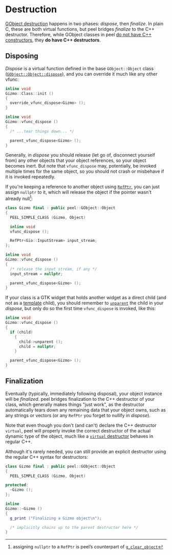 # Destruction

[GObject destruction] happens in two phases: _dispose_, then _finalize_. In
plain C, these are both virtual functions, but peel bridges _finalize_ to the
C++ destructor. Therefore, while GObject classes in peel [do not have C++
constructors](initialization.md), they **do have C++ destructors**.

[GObject destruction]: https://docs.gtk.org/gobject/tutorial.html#object-destruction

## Disposing

_Dispose_ is a virtual function defined in the base `GObject::Object` class
([`GObject::Object::dispose`]), and you can override it much like any other vfunc:

[`GObject::Object::dispose`]: https://docs.gtk.org/gobject/vfunc.Object.dispose.html

```cpp
inline void
Gizmo::Class::init ()
{
  override_vfunc_dispose<Gizmo> ();
}

inline void
Gizmo::vfunc_dispose ()
{
  /* ...tear things down... */

  parent_vfunc_dispose<Gizmo> ();
}
```

Generally, in _dispose_ you should release (let go of, disconnect yourself
from) any other objects that your object references, so your object becomes
inert. But note that `vfunc_dispose` may, potentially, be invoked multiple
times for the same object, so you should not crash or misbehave if it is
invoked repeatedly.

If you're keeping a reference to another object using [`RefPtr`], you can just
assign `nullptr` to it, which will release the object if the pointer wasn't
already null[^g_clear_object]:

[`RefPtr`]: ref-ptr.md

[^g_clear_object]: assigning `nullptr` to a `RefPtr` is peel’s counterpart of
[`g_clear_object`](https://docs.gtk.org/gobject/func.clear_object.html)

```cpp
class Gizmo final : public peel::GObject::Object
{
  PEEL_SIMPLE_CLASS (Gizmo, Object)

  inline void
  vfunc_dispose ();

  RefPtr<Gio::InputStream> input_stream;
};

inline void
Gizmo::vfunc_dispose ()
{
  /* release the input stream, if any */
  input_stream = nullptr;

  parent_vfunc_dispose<Gizmo> ();
}
```

If your class is a GTK widget that holds another widget as a direct child (and
not as a [template] child), you should remember to [`unparent`] the child in
your _dispose_, but only do so the first time `vfunc_dispose` is invoked, like
this:

[template]: gtk-widget-templates.md
[`unparent`]: https://docs.gtk.org/gtk4/method.Widget.unparent.html

```cpp
inline void
Gizmo::vfunc_dispose ()
{
  if (child)
    {
      child->unparent ();
      child = nullptr;
    }

  parent_vfunc_dispose<Gizmo> ();
}
```

## Finalization

Eventually (typically, immediately following disposal), your object instance
will be _finalized_. peel bridges finalization to the C++ destructor of your
class, which generally makes things "just work", as the destructor
automatically tears down any remaining data that your object owns, such as any
strings or vectors (or any `RefPtr` you forget to nullify in _dispose_).

Note that even though you don't (and can't) declare the C++ destructor
`virtual`, peel will properly invoke the correct destructor of the actual
dynamic type of the object, much like a [`virtual` destructor] behaves in
regular C++.

[`virtual` destructor]: https://en.cppreference.com/w/cpp/language/destructor.html#Virtual_destructors

Although it's rarely needed, you can still provide an explicit destructor using
the regular C++ syntax for destructors:

```cpp
class Gizmo final : public peel::GObject::Object
{
  PEEL_SIMPLE_CLASS (Gizmo, Object)

protected:
  ~Gizmo ();
};

inline
Gizmo::~Gizmo ()
{
  g_print ("Finalizing a Gizmo object\n");

  /* implicitly chains up to the parent destructor here */
}
```
